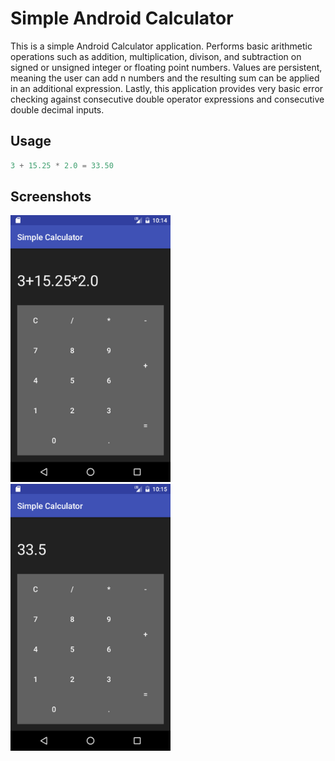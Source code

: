 # Simple Android Calculator

This is a simple Android Calculator application. Performs basic arithmetic operations such as addition, multiplication, divison, and subtraction on signed or unsigned integer or floating point numbers. Values are persistent, meaning the user can add n numbers and the resulting sum can be applied in an additional expression. Lastly, this application provides very basic error checking against consecutive double operator expressions and consecutive double decimal inputs.

## Usage
```c
3 + 15.25 * 2.0 = 33.50
```
## Screenshots
<img src="https://github.com/jbredeme/Calculator/blob/master/Screenshots/screenshot01.jpg" width="256"> <img src="https://github.com/jbredeme/Calculator/blob/master/Screenshots/screenshot02.jpg" width="256">